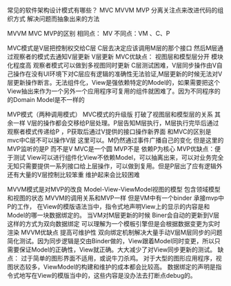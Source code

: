 常见的软件架构设计模式有哪些？
 MVC MVVM MVP 分离关注点来改进代码的组织方式 解决问题而抽象出来的方法


MVVM MVC MVP的区别
相同点： MV
不同点：VM 、C、P

MVC模式是V层把控制权交给C层 C层去决定应该调用M层的那个接口 然后M层通过观察者的模式去通知V层更新 V层更新 
MVC优缺点： 视图层和模型层分开 模块化程度高 观察者模式可以做到多视图同时更新
C层测试困难，V层同步操作由V自己操作在没有UI环境下对C层应有逻辑的准确性无法验证,M层更新的时候无法对V层更新操作断言。无法组件化，View是强依赖特定的Model的，如果需要把这个View抽出来作为一个另外一个应用程序可复用的组件就困难了。因为不同程序的的Domain Model是不一样的


MVP模式（两种调用模式）
MVC模式的升级版 打破了视图层和模型层的关系 其余一样
V层的操作都会交移给P层处理。P层告知M层执行，M层执行完毕后通过观察者模式传递给P ，P获取后通过V提供的接口操作新界面
和MVC的区别是 mvc中C层不可以操作V层 这里可以。M仍然通过事件广播自己的变化 但是这里的MVP监听的是P 而不是V MVC是一个圆 MVP不是 依赖P为核心
MVP优缺点：便于测试 View可以进行组件化View不依赖Model，可以抽离出来，可以对业务完全无知只需要提供一系列接口给上层操作，可以做到复用。但是P层出了应有逻辑外还有大量的V层控制比较笨重 维护起来会比较困难


MVVM模式是对MVP的改良
Model-View-ViewModel视图的模型 包含领域模型和视图的状态
MVVM的调用关系和MVP一样 但是VM中有一个binder 承接mvp中P的工作，
在View的模版语法当中，指令式地声明View上的显示的内容是和Model的哪一块数据绑定的。 当VM对M层更新的时候 Biner会自动的更新到V层 这样的方式为双向数据绑定 可以理解为一个模板引擎但是会根据数据变更为实时渲染
MVVM优缺点 提高可维护性 双向绑定机制解决大量手动V层M层同步的问题
简化测试。因为同步逻辑是交由Binder做的，View跟着Model同时变更，所以只需要保证Model的正确性，View就正确。大大减少了对View同步更新的测试。
缺点：
过于简单的图形界面不适用，或说牛刀杀鸡。
对于大型的图形应用程序，视图状态较多，ViewModel的构建和维护的成本都会比较高。
数据绑定的声明是指令式地写在View的模版当中的，这些内容是没办法去打断点debug的。


